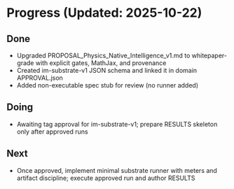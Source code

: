 # Progress (Updated: 2025-10-22)

## Done

- Upgraded PROPOSAL_Physics_Native_Intelligence_v1.md to whitepaper-grade with explicit gates, MathJax, and provenance
- Created im-substrate-v1 JSON schema and linked it in domain APPROVAL.json
- Added non-executable spec stub for review (no runner added)

## Doing

- Awaiting tag approval for im-substrate-v1; prepare RESULTS skeleton only after approved runs

## Next

- Once approved, implement minimal substrate runner with meters and artifact discipline; execute approved run and author RESULTS

